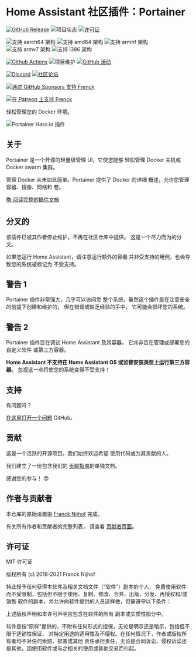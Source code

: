 # Home Assistant 社区插件：Portainer

[![GitHub Release][releases-shield]][releases]
![项目状态][project-stage-shield]
[![许可证][license-shield]](LICENSE.md)

![支持 aarch64 架构][aarch64-shield]
![支持 amd64 架构][amd64-shield]
![支持 armhf 架构][armhf-shield]
![支持 armv7 架构][armv7-shield]
![支持 i386 架构][i386-shield]

[![Github Actions][github-actions-shield]][github-actions]
![项目维护][maintenance-shield]
[![GitHub 活动][commits-shield]][commits]

[![Discord][discord-shield]][discord]
[![社区论坛][forum-shield]][forum]

[![通过 GitHub Sponsors 支持 Frenck][github-sponsors-shield]][github-sponsors]

[![在 Patreon 上支持 Frenck][patreon-shield]][patreon]

轻松管理您的 Docker 环境。

![Portainer Hass.io 插件](images/screenshot.png)

## 关于

Portainer 是一个开源的轻量级管理 UI，它使您能够
轻松管理 Docker 主机或 Docker swarm 集群。

管理 Docker 从未如此简单。Portainer 提供了 Docker 的详细
概述，允许您管理容器、镜像、网络和
卷。

[:books: 阅读完整的插件文档][docs]

## 分叉的

该插件已被其作者停止维护，不再在社区仓库中提供。
这是一个尽力而为的分叉。

如果您运行 Home Assistant，请注意运行额外的容器
并非受支持的用例，也会导致您的系统被标记为
不受支持。

## 警告 1

Portainer 插件非常强大，几乎可以访问您
整个系统。虽然这个插件是在注意安全的前提下创建和维护的，
但在错误或缺乏经验的手中，
它可能会损坏您的系统。

## 警告 2

Portainer 插件旨在调试 Home Assistant 及其容器。
它并非旨在管理或部署您的自定义软件
或第三方容器。

**Home Assistant 不支持在 Home Assistant OS 或监督安装类型上运行第三方容器**。
忽视这一点将使您的系统变得不受支持！

## 支持

有问题吗？

[在这里打开一个问题][issue] GitHub。

## 贡献

这是一个活跃的开源项目。我们始终欢迎希望
使用代码或为其贡献的人。

我们建立了一份包含我们的
[贡献指南](,github/CONTRIBUTING.md)的单独文档。

感谢您的参与！ :heart_eyes:

## 作者与贡献者

本仓库的原始设置由 [Franck Nijhof][frenck] 完成。

有关所有作者和贡献者的完整列表，
请查看 [贡献者页面][contributors]。

## 许可证

MIT 许可证

版权所有 (c) 2018-2021 Franck Nijhof

特此授予任何获得本软件及相关文档文件（“软件”）副本的个人，
免费使用软件而不受限制，包括但不限于使用、复制、修改、合并、出版、分发、再授权和/或销售
软件的副本，并允许向软件提供的人员这样做，但需遵守以下条件：

上述版权声明和本许可声明应包含在软件的所有
副本或实质性部分中。

软件是按“原样”提供的，不附有任何形式的担保，无论是明示还是暗示，包括但不限于适销性保证、
对特定用途的适用性及不侵权。在任何情况下，作者或版权所有者均不对任何索赔、损害或其他
责任承担责任，无论是合同诉讼、侵权诉讼还是其他，因使用软件或与之相关的使用或其他交易而引起。

[aarch64-shield]: https://img.shields.io/badge/aarch64-yes-green.svg
[amd64-shield]: https://img.shields.io/badge/amd64-yes-green.svg
[armhf-shield]: https://img.shields.io/badge/armhf-yes-green.svg
[armv7-shield]: https://img.shields.io/badge/armv7-yes-green.svg
[commits-shield]: https://img.shields.io/github/commit-activity/y/hassio-addons/addon-portainer.svg
[commits]: https://github.com/hassio-addons/addon-portainer/commits/main
[contributors]: https://github.com/hassio-addons/addon-portainer/graphs/contributors
[discord-ha]: https://discord.gg/c5DvZ4e
[discord-shield]: https://img.shields.io/discord/478094546522079232.svg
[discord]: https://discord.me/hassioaddons
[docs]: https://github.com/hassio-addons/addon-portainer/blob/main/portainer/DOCS.md
[forum-shield]: https://img.shields.io/badge/community-forum-brightgreen.svg
[forum]: https://community.home-assistant.io/t/home-assistant-community-add-on-portainer/68836?u=frenck
[frenck]: https://github.com/frenck
[github-actions-shield]: https://github.com/hassio-addons/addon-portainer/workflows/CI/badge.svg
[github-actions]: https://github.com/hassio-addons/addon-portainer/actions
[github-sponsors-shield]: https://frenck.dev/wp-content/uploads/2019/12/github_sponsor.png
[github-sponsors]: https://github.com/sponsors/frenck
[i386-shield]: https://img.shields.io/badge/i386-no-red.svg
[issue]: https://github.com/hassio-addons/addon-portainer/issues
[license-shield]: https://img.shields.io/github/license/hassio-addons/addon-portainer.svg
[maintenance-shield]: https://img.shields.io/maintenance/yes/2021.svg
[patreon-shield]: https://frenck.dev/wp-content/uploads/2019/12/patreon.png
[patreon]: https://www.patreon.com/frenck
[project-stage-shield]: https://img.shields.io/badge/project%20stage-%20!%20DEPRECATED%20%20%20!-ff0000.svg
[reddit]: https://reddit.com/r/homeassistant
[releases-shield]: https://img.shields.io/github/release/hassio-addons/addon-portainer.svg
[releases]: https://github.com/hassio-addons/addon-portainer/releases
[repository]: https://github.com/hassio-addons/repository